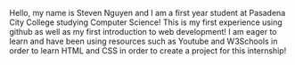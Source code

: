 Hello, my name is Steven Nguyen and I am a first year student at Pasadena City College studying Computer Science! This is my first experience using github as well as my first introduction to web development! I am eager to learn and have been using resources such as Youtube and W3Schools in order to learn HTML and CSS in order to create a project for this internship!
